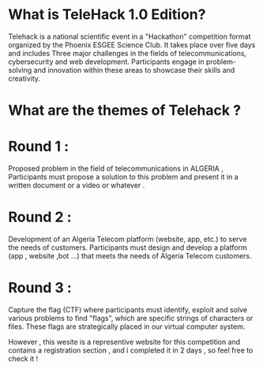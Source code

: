 What is TeleHack 1.0 Edition?
=============================
Telehack is a national scientific event in a "Hackathon" competition format organized by the Phoenix ESGEE Science Club. 
It takes place over five days and includes Three major challenges in the fields of telecommunications, cybersecurity and web development. 
Participants engage in problem-solving and innovation within these areas to showcase their skills and creativity.

What are the themes of Telehack ?
=================================

Round 1 :
=========
Proposed problem in the field of telecommunications in ALGERIA , 
Participants must propose a solution to this problem and present it in a written document or a video or whatever .

Round 2 :
=========
Development of an Algeria Telecom platform (website, app, etc.) to serve the needs of customers.
Participants must design and develop a platform (app , website ,bot ...) that meets the needs of Algeria Telecom customers.

Round 3 :
=========
Capture the flag (CTF) where participants must identify, exploit and solve various problems to find "flags", 
which are specific strings of characters or files. These flags are strategically placed in our virtual computer system.

However , this wesite is a representive website for this competition and contains a registration section  , and i completed it in 2 days , 
so feel free to check it !



